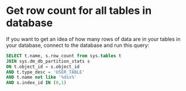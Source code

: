 # Get row count for all tables in database

If you want to get an idea of how many rows of data are in your tables in your database, connect to the database and run this query:

```sql
SELECT t.name, s.row_count from sys.tables t
JOIN sys.dm_db_partition_stats s
ON t.object_id = s.object_id
AND t.type_desc = 'USER_TABLE'
AND t.name not like '%dss%'
AND s.index_id IN (0,1)
```


